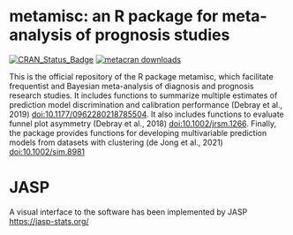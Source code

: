 # metamisc: an R package for meta-analysis of prognosis studies

<!-- badges: start -->

[![CRAN_Status_Badge](https://www.r-pkg.org/badges/version/metamisc)](https://cran.r-project.org/package=metamisc)
[![metacran
downloads](https://cranlogs.r-pkg.org/badges/last-month/precmed)](https://cran.r-project.org/package=metamisc)
<!-- badges: end -->

This is the official repository of the R package metamisc, which facilitate frequentist and Bayesian meta-analysis of diagnosis and prognosis research studies. It includes functions to  summarize multiple estimates of prediction model discrimination and calibration performance (Debray et al., 2019) <doi:10.1177/0962280218785504>. It also includes functions to evaluate funnel plot asymmetry (Debray et al., 2018) <doi:10.1002/jrsm.1266>. Finally, the package provides functions for developing multivariable prediction models from datasets with clustering (de Jong et al., 2021) <doi:10.1002/sim.8981>

# JASP
A visual interface to the software has been implemented by JASP <https://jasp-stats.org/>
